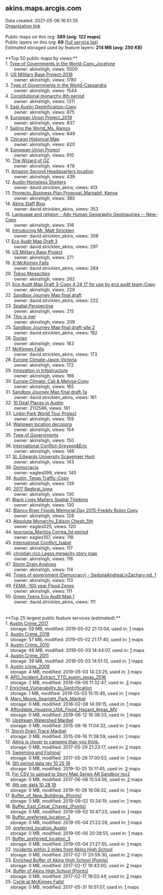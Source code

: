 <h2>akins.maps.arcgis.com</h2> Data created: 2021-05-06 16:51:35 <br /><a target='new' href='https://akins.maps.arcgis.com'>Organization link</a><br /><br />Public maps on this org: <b>389 (avg: 122 maps)</b><br />Public layers on this org: <b>69 </b>(<a target='new' href='https://services.arcgis.com/4vrrVe3VsLKd4VT2/ArcGIS/rest/services'>full service list</a>)<br />Estimated storaged used by feature layers: <b>214 MB (avg: 250 KB)</b><br /><br />**Top 50 public maps by views:**<br />  1. <a target='new' href='https://www.arcgis.com/home/item.html?id=4c415e784e1e40fcbea2d22de7bd5789'>Type of Governments in the World-Copy_Jocelyne</a> <br />  &nbsp;&nbsp;&nbsp;&nbsp; &nbsp;&nbsp;owner: akinshigh, views: 5000<br />  2. <a target='new' href='https://www.arcgis.com/home/item.html?id=526d526c3eb7462284fe4ca081f01795'>US Military Base Project-2018</a> <br />  &nbsp;&nbsp;&nbsp;&nbsp; &nbsp;&nbsp;owner: akinshigh, views: 1780<br />  3. <a target='new' href='https://www.arcgis.com/home/item.html?id=cb57e1414d164593958f6eb48f7549b5'>Type of Governments in the World-Cassandra</a> <br />  &nbsp;&nbsp;&nbsp;&nbsp; &nbsp;&nbsp;owner: akinshigh, views: 1544<br />  4. <a target='new' href='https://www.arcgis.com/home/item.html?id=65031c4b21d442da9a4a5bcf93c24ad2'>Constitutional monarchy 8th period</a> <br />  &nbsp;&nbsp;&nbsp;&nbsp; &nbsp;&nbsp;owner: akinshigh, views: 1311<br />  5. <a target='new' href='https://www.arcgis.com/home/item.html?id=4ad576d8650241c383a693e425a8fa79'>East Austin Gentrification-Copy</a> <br />  &nbsp;&nbsp;&nbsp;&nbsp; &nbsp;&nbsp;owner: akinshigh, views: 875<br />  6. <a target='new' href='https://www.arcgis.com/home/item.html?id=cdf63964149e4c07a58053c2fa5d2d2c'>European Union Project_2019</a> <br />  &nbsp;&nbsp;&nbsp;&nbsp; &nbsp;&nbsp;owner: akinshigh, views: 837<br />  7. <a target='new' href='https://www.arcgis.com/home/item.html?id=4ca39910f5b04d07a8522c30015159b4'>Sailing the World_Ms. Ramos</a> <br />  &nbsp;&nbsp;&nbsp;&nbsp; &nbsp;&nbsp;owner: akinshigh, views: 649<br />  8. <a target='new' href='https://www.arcgis.com/home/item.html?id=a3a9defc5449494e9435cf652671f187'>Chicago Historical Map</a> <br />  &nbsp;&nbsp;&nbsp;&nbsp; &nbsp;&nbsp;owner: akinshigh, views: 620<br />  9. <a target='new' href='https://www.arcgis.com/home/item.html?id=bba9b801802f416fa92fdff4e738a786'>European Union Project</a> <br />  &nbsp;&nbsp;&nbsp;&nbsp; &nbsp;&nbsp;owner: akinshigh, views: 610<br />  10. <a target='new' href='https://www.arcgis.com/home/item.html?id=a759daa1e3674a0da98b1705a88914d5'>The Wizard of OZ</a> <br />  &nbsp;&nbsp;&nbsp;&nbsp; &nbsp;&nbsp;owner: akinshigh, views: 478<br />  11. <a target='new' href='https://www.arcgis.com/home/item.html?id=5c5650bf201f40b598a7a5fd3a5a9e6f'>Amazon Second Headquarters location</a> <br />  &nbsp;&nbsp;&nbsp;&nbsp; &nbsp;&nbsp;owner: akinshigh, views: 439<br />  12. <a target='new' href='https://www.arcgis.com/home/item.html?id=6ff9434ab1c440218f37d8b16993c076'>Austin Homeless Shelters</a> <br />  &nbsp;&nbsp;&nbsp;&nbsp; &nbsp;&nbsp;owner: david.stricklen_akins, views: 413<br />  13. <a target='new' href='https://www.arcgis.com/home/item.html?id=94290d9814584abea974f792c1997c97'>Proyecto_Business Plan Proposal_Marsabit, Kenya</a> <br />  &nbsp;&nbsp;&nbsp;&nbsp; &nbsp;&nbsp;owner: akinshigh, views: 380<br />  14. <a target='new' href='https://www.arcgis.com/home/item.html?id=95ef3eece4c9406da1d3ac580d82430b'>Akins Staff Bios</a> <br />  &nbsp;&nbsp;&nbsp;&nbsp; &nbsp;&nbsp;owner: david.stricklen_akins, views: 353<br />  15. <a target='new' href='https://www.arcgis.com/home/item.html?id=2ea037f9f1da4bc4a1ab2996f5cca789'>Language and religion - Adv Human Geography GeoInquiries -- New-Copy</a> <br />  &nbsp;&nbsp;&nbsp;&nbsp; &nbsp;&nbsp;owner: akinshigh, views: 316<br />  16. <a target='new' href='https://www.arcgis.com/home/item.html?id=b8620ab8ea7645758b35896ed1238288'>Introducing Mr. Matt Stricklen</a> <br />  &nbsp;&nbsp;&nbsp;&nbsp; &nbsp;&nbsp;owner: david.stricklen_akins, views: 308<br />  17. <a target='new' href='https://www.arcgis.com/home/item.html?id=7543d17411554f9cb74c28a59d195d85'>Eco Audit Map Draft 3</a> <br />  &nbsp;&nbsp;&nbsp;&nbsp; &nbsp;&nbsp;owner: david.stricklen_akins, views: 297<br />  18. <a target='new' href='https://www.arcgis.com/home/item.html?id=81e436b14ef349e9b76db47d24bc4031'>US Military Base Project</a> <br />  &nbsp;&nbsp;&nbsp;&nbsp; &nbsp;&nbsp;owner: akinshigh, views: 271<br />  19. <a target='new' href='https://www.arcgis.com/home/item.html?id=156d391dda9f4d7c93d260448c3719ca'>X-McKinney Falls</a> <br />  &nbsp;&nbsp;&nbsp;&nbsp; &nbsp;&nbsp;owner: david.stricklen_akins, views: 264<br />  20. <a target='new' href='https://www.arcgis.com/home/item.html?id=fd4dd90d638e4711b01601ff935cce0e'>Tokyo Megacities</a> <br />  &nbsp;&nbsp;&nbsp;&nbsp; &nbsp;&nbsp;owner: akinshigh, views: 262<br />  21. <a target='new' href='https://www.arcgis.com/home/item.html?id=b79551221c8040369291201dd65e5fe5'>Eco Audit Map Draft 3-Copy 4 24 17 for use by eco audit team-Copy</a> <br />  &nbsp;&nbsp;&nbsp;&nbsp; &nbsp;&nbsp;owner: akinshigh, views: 229<br />  22. <a target='new' href='https://www.arcgis.com/home/item.html?id=8702a03237bd4407af98aa6ca05fd8cf'>Sandbox Journey Map final draft</a> <br />  &nbsp;&nbsp;&nbsp;&nbsp; &nbsp;&nbsp;owner: david.stricklen_akins, views: 222<br />  23. <a target='new' href='https://www.arcgis.com/home/item.html?id=3e3f959a979e4c519a50b93a1be7ec2f'>Spatial Perspective</a> <br />  &nbsp;&nbsp;&nbsp;&nbsp; &nbsp;&nbsp;owner: akinshigh, views: 215<br />  24. <a target='new' href='https://www.arcgis.com/home/item.html?id=282c26fb288f48c6923a7b7db92af546'>This is me!</a> <br />  &nbsp;&nbsp;&nbsp;&nbsp; &nbsp;&nbsp;owner: akinshigh, views: 209<br />  25. <a target='new' href='https://www.arcgis.com/home/item.html?id=029730fde06d420bab7f03d2fc1985c1'>Sandbox Journey Map final draft-site 2</a> <br />  &nbsp;&nbsp;&nbsp;&nbsp; &nbsp;&nbsp;owner: david.stricklen_akins, views: 192<br />  26. <a target='new' href='https://www.arcgis.com/home/item.html?id=e42a49d7eba546fd8185b6695900cf71'>Dorian</a> <br />  &nbsp;&nbsp;&nbsp;&nbsp; &nbsp;&nbsp;owner: akinshigh, views: 183<br />  27. <a target='new' href='https://www.arcgis.com/home/item.html?id=3313cc3885b84e1b9b0cd971392cf1b2'>McKinney Falls</a> <br />  &nbsp;&nbsp;&nbsp;&nbsp; &nbsp;&nbsp;owner: david.stricklen_akins, views: 173<br />  28. <a target='new' href='https://www.arcgis.com/home/item.html?id=ca82a985f947474d98060a48e1488209'>Europe Climate-Jason Victoria</a> <br />  &nbsp;&nbsp;&nbsp;&nbsp; &nbsp;&nbsp;owner: akinshigh, views: 172<br />  29. <a target='new' href='https://www.arcgis.com/home/item.html?id=47ab9a2e4635450999d9fe8ad446a3d5'>Innovation in Infastructure</a> <br />  &nbsp;&nbsp;&nbsp;&nbsp; &nbsp;&nbsp;owner: akinshigh, views: 166<br />  30. <a target='new' href='https://www.arcgis.com/home/item.html?id=f3af94f64ff248bcb51518a450c2dbfa'>Europe Climate: Cali & Melysa-Copy</a> <br />  &nbsp;&nbsp;&nbsp;&nbsp; &nbsp;&nbsp;owner: akinshigh, views: 165<br />  31. <a target='new' href='https://www.arcgis.com/home/item.html?id=8d310a95da404cd184c6013b444d9226'>Sandbox Journey Map final draft-1a</a> <br />  &nbsp;&nbsp;&nbsp;&nbsp; &nbsp;&nbsp;owner: david.stricklen_akins, views: 161<br />  32. <a target='new' href='https://www.arcgis.com/home/item.html?id=70bb7af8ca5a478f91aff83bf47f0e0c'>10 Deaf Places in Austin</a> <br />  &nbsp;&nbsp;&nbsp;&nbsp; &nbsp;&nbsp;owner: 2112586, views: 161<br />  33. <a target='new' href='https://www.arcgis.com/home/item.html?id=a0866fe3540b44f893d9416ebdee07b9'>Linkin Park World Tour Project</a> <br />  &nbsp;&nbsp;&nbsp;&nbsp; &nbsp;&nbsp;owner: akinshigh, views: 159<br />  34. <a target='new' href='https://www.arcgis.com/home/item.html?id=f5601a12c914422d924d069bc3e39e91'>Walgreen location decisions</a> <br />  &nbsp;&nbsp;&nbsp;&nbsp; &nbsp;&nbsp;owner: akinshigh, views: 154<br />  35. <a target='new' href='https://www.arcgis.com/home/item.html?id=0932bde34944410d9dce87e44d3f687a'>Type of Governments</a> <br />  &nbsp;&nbsp;&nbsp;&nbsp; &nbsp;&nbsp;owner: akinshigh, views: 150<br />  36. <a target='new' href='https://www.arcgis.com/home/item.html?id=ef925765b03a4cddae570fedd3b3e4b3'>International Conflict-Greyson&Eric</a> <br />  &nbsp;&nbsp;&nbsp;&nbsp; &nbsp;&nbsp;owner: akinshigh, views: 146<br />  37. <a target='new' href='https://www.arcgis.com/home/item.html?id=a0be001950504012a53a5bf2f6994d08'>St. Edwards University Scavenger Hunt</a> <br />  &nbsp;&nbsp;&nbsp;&nbsp; &nbsp;&nbsp;owner: akinshigh, views: 143<br />  38. <a target='new' href='https://www.arcgis.com/home/item.html?id=72b3e791856449f7a0a7fec2f2be4641'>Democracia</a> <br />  &nbsp;&nbsp;&nbsp;&nbsp; &nbsp;&nbsp;owner: eagles099, views: 140<br />  39. <a target='new' href='https://www.arcgis.com/home/item.html?id=04a6fa04b0da464e9c280f5e5779e5e9'>Austin, Texas Traffic-Copy</a> <br />  &nbsp;&nbsp;&nbsp;&nbsp; &nbsp;&nbsp;owner: akinshigh, views: 139<br />  40. <a target='new' href='https://www.arcgis.com/home/item.html?id=79dde2565e69444a80288971e77c5e72'>2017 Ragbrai_Iowa</a> <br />  &nbsp;&nbsp;&nbsp;&nbsp; &nbsp;&nbsp;owner: akinshigh, views: 130<br />  41. <a target='new' href='https://www.arcgis.com/home/item.html?id=ec27c945a57242ce9b7240fc7403d5b4'>Black Lives Matters Spatial Thinking</a> <br />  &nbsp;&nbsp;&nbsp;&nbsp; &nbsp;&nbsp;owner: akinshigh, views: 130<br />  42. <a target='new' href='https://www.arcgis.com/home/item.html?id=a6269b04289b4e5a8035e8f06c4b32ea'>Blanco River Floods Memorial Day 2015-Freddy Rolon Copy</a> <br />  &nbsp;&nbsp;&nbsp;&nbsp; &nbsp;&nbsp;owner: akinshigh, views: 128<br />  43. <a target='new' href='https://www.arcgis.com/home/item.html?id=7ff74b8362e14230924bc98038a2e1fb'>Absolute Monarchy_Edison Cheah_5th</a> <br />  &nbsp;&nbsp;&nbsp;&nbsp; &nbsp;&nbsp;owner: eagles025, views: 120<br />  44. <a target='new' href='https://www.arcgis.com/home/item.html?id=3c38c90fc796478292c3d744e5c626f7'>teocracia_Maritza Correa_1st period</a> <br />  &nbsp;&nbsp;&nbsp;&nbsp; &nbsp;&nbsp;owner: eagles107, views: 118<br />  45. <a target='new' href='https://www.arcgis.com/home/item.html?id=8dd3c91e5da54b269f1ebaf3e77ec342'>International Conflict_Isabel</a> <br />  &nbsp;&nbsp;&nbsp;&nbsp; &nbsp;&nbsp;owner: akinshigh, views: 117<br />  46. <a target='new' href='https://www.arcgis.com/home/item.html?id=d80b523818904371842dc3dfa2ae3588'>christian rico Lagos megacity story map</a> <br />  &nbsp;&nbsp;&nbsp;&nbsp; &nbsp;&nbsp;owner: akinshigh, views: 116<br />  47. <a target='new' href='https://www.arcgis.com/home/item.html?id=8fb1b50f69d942b0a70536dc5a32aa12'>Storm Drain Analysis</a> <br />  &nbsp;&nbsp;&nbsp;&nbsp; &nbsp;&nbsp;owner: akinshigh, views: 114<br />  48. <a target='new' href='https://www.arcgis.com/home/item.html?id=83d1ec4c2400421898d99633cbe2a717'>Types of government (Democracy) - SedonaAndreaLivZachary pd. 1</a> <br />  &nbsp;&nbsp;&nbsp;&nbsp; &nbsp;&nbsp;owner: akinshigh, views: 113<br />  49. <a target='new' href='https://www.arcgis.com/home/item.html?id=c1bca9b5a0aa46d8bd22c27083bb5b6f'>FEMA -100 year Flood Zones</a> <br />  &nbsp;&nbsp;&nbsp;&nbsp; &nbsp;&nbsp;owner: akinshigh, views: 111<br />  50. <a target='new' href='https://www.arcgis.com/home/item.html?id=0e8ca75e033f463da17a86d3418dc718'>Green Teens Eco Audit Map 1</a> <br />  &nbsp;&nbsp;&nbsp;&nbsp; &nbsp;&nbsp;owner: david.stricklen_akins, views: 111<br /><br /><br />**Top 25 largest public feature services (estimated):**<br /> 1. <a target='new' href='https://www.arcgis.com/home/item.html?id=39aae823f9b149cc96a22f474bbd7cc2'>Austin Crime_2017</a><br /> &nbsp;&nbsp;&nbsp;&nbsp;storage: 59 MB, modified: 2019-05-02 21:13:04,  used in: <a target='new' href='https://ed-ind-tb.s3-us-west-1.amazonaws.com/ADI/39aae823f9b149cc96a22f474bbd7cc2.html'> 1</a> maps<br /> 2. <a target='new' href='https://www.arcgis.com/home/item.html?id=16b11ca455d94792a6ee75d0d5d7b0f4'>Austin Crime_2018</a><br /> &nbsp;&nbsp;&nbsp;&nbsp;storage: 57 MB, modified: 2019-05-02 21:17:40,  used in: <a target='new' href='https://ed-ind-tb.s3-us-west-1.amazonaws.com/ADI/16b11ca455d94792a6ee75d0d5d7b0f4.html'> 1</a> maps<br /> 3. <a target='new' href='https://www.arcgis.com/home/item.html?id=1417d4fb29484d279eedb25308c3d69d'>Austin Crime_2010</a><br /> &nbsp;&nbsp;&nbsp;&nbsp;storage: 49 MB, modified: 2019-05-03 14:44:07,  used in: <a target='new' href='https://ed-ind-tb.s3-us-west-1.amazonaws.com/ADI/1417d4fb29484d279eedb25308c3d69d.html'> 1</a> maps<br /> 4. <a target='new' href='https://www.arcgis.com/home/item.html?id=2157b06ebc0c4df28c49c98a646ecd9f'>Austin Crime_2011</a><br /> &nbsp;&nbsp;&nbsp;&nbsp;storage: 39 MB, modified: 2019-05-03 14:51:12,  used in: <a target='new' href='https://ed-ind-tb.s3-us-west-1.amazonaws.com/ADI/2157b06ebc0c4df28c49c98a646ecd9f.html'> 1</a> maps<br /> 5. <a target='new' href='https://www.arcgis.com/home/item.html?id=17bd2f1686e44aaf8ffca5a9cebc2fbe'>Austin crime_2009</a><br /> &nbsp;&nbsp;&nbsp;&nbsp;storage: 4 MB, modified: 2019-05-03 14:23:25,  used in: <a target='new' href='https://ed-ind-tb.s3-us-west-1.amazonaws.com/ADI/17bd2f1686e44aaf8ffca5a9cebc2fbe.html'> 1</a> maps<br /> 6. <a target='new' href='https://www.arcgis.com/home/item.html?id=390ef343daeb47d9b4ea84698bec76de'>APD_Incident_Extract_YTD_austin_texas_2016</a><br /> &nbsp;&nbsp;&nbsp;&nbsp;storage: 2 MB, modified: 2018-09-06 11:32:47,  used in: <a target='new' href='https://ed-ind-tb.s3-us-west-1.amazonaws.com/ADI/390ef343daeb47d9b4ea84698bec76de.html'> 3</a> maps<br /> 7. <a target='new' href='https://www.arcgis.com/home/item.html?id=f464bc3a9aea4b3ca21295eb84ea9712'>Enriched_Vulnerability_to_Gentrification</a><br /> &nbsp;&nbsp;&nbsp;&nbsp;storage: 1 MB, modified: 2019-05-03 15:15:45,  used in: <a target='new' href='https://ed-ind-tb.s3-us-west-1.amazonaws.com/ADI/f464bc3a9aea4b3ca21295eb84ea9712.html'> 1</a> maps<br /> 8. <a target='new' href='https://www.arcgis.com/home/item.html?id=b89a9380c98348d0a6bd468f9f59828f'>Mary_Moore_Searight_Park_Maribel</a><br /> &nbsp;&nbsp;&nbsp;&nbsp;storage: 0 MB, modified: 2016-02-08 14:39:15,  used in: <a target='new' href='https://ed-ind-tb.s3-us-west-1.amazonaws.com/ADI/b89a9380c98348d0a6bd468f9f59828f.html'> 1</a> maps<br /> 9. <a target='new' href='https://www.arcgis.com/home/item.html?id=66e6064f6d364fbf906b85a09f1a5227'>Affordable_Housing_USA_Flood_Hazard_Areas_MV</a><br /> &nbsp;&nbsp;&nbsp;&nbsp;storage: 0 MB, modified: 2019-06-12 16:38:33,  used in: <a target='new' href='https://ed-ind-tb.s3-us-west-1.amazonaws.com/ADI/66e6064f6d364fbf906b85a09f1a5227.html'> 1</a> maps<br /> 10. <a target='new' href='https://www.arcgis.com/home/item.html?id=9474dba931c14b7ba43cd478da25ffaf'>Upstream Watershed Maribel</a><br /> &nbsp;&nbsp;&nbsp;&nbsp;storage: 0 MB, modified: 2015-06-16 11:04:32,  used in: <a target='new' href='https://ed-ind-tb.s3-us-west-1.amazonaws.com/ADI/9474dba931c14b7ba43cd478da25ffaf.html'> 1</a> maps<br /> 11. <a target='new' href='https://www.arcgis.com/home/item.html?id=033d1151b8a94aba83a83c33eba5e918'>Storm Drain Trace Maribel</a><br /> &nbsp;&nbsp;&nbsp;&nbsp;storage: 0 MB, modified: 2015-06-16 11:38:59,  used in: <a target='new' href='https://ed-ind-tb.s3-us-west-1.amazonaws.com/ADI/033d1151b8a94aba83a83c33eba5e918.html'> 1</a> maps<br /> 12. <a target='new' href='https://www.arcgis.com/home/item.html?id=147c4e9ffb164c79b0f39d9ef3c18fcc'>Akins is closer to camping than you think.</a><br /> &nbsp;&nbsp;&nbsp;&nbsp;storage: 0 MB, modified: 2017-05-29 21:23:17,  used in: <a target='new' href='https://ed-ind-tb.s3-us-west-1.amazonaws.com/ADI/147c4e9ffb164c79b0f39d9ef3c18fcc.html'> 2</a> maps<br /> 13. <a target='new' href='https://www.arcgis.com/home/item.html?id=d26e39f69cce462696c8e8c867ccc39f'>Swimming and Fishing!</a><br /> &nbsp;&nbsp;&nbsp;&nbsp;storage: 0 MB, modified: 2017-05-26 17:00:53,  used in: <a target='new' href='https://ed-ind-tb.s3-us-west-1.amazonaws.com/ADI/d26e39f69cce462696c8e8c867ccc39f.html'> 1</a> maps<br /> 14. <a target='new' href='https://www.arcgis.com/home/item.html?id=bf92c4557ad44f9ea913716fe32c0826'>5th period data rev 10 25 19</a><br /> &nbsp;&nbsp;&nbsp;&nbsp;storage: 0 MB, modified: 2019-10-25 15:17:45,  used in: <a target='new' href='https://ed-ind-tb.s3-us-west-1.amazonaws.com/ADI/bf92c4557ad44f9ea913716fe32c0826.html'> 3</a> maps<br /> 15. <a target='new' href='https://www.arcgis.com/home/item.html?id=8fe4e0a328e04e598f1898f2d07144b3'>For CSV to upload to Story Map Series AR Sandbox rev2</a><br /> &nbsp;&nbsp;&nbsp;&nbsp;storage: 0 MB, modified: 2017-06-08 15:54:56,  used in: <a target='new' href='https://ed-ind-tb.s3-us-west-1.amazonaws.com/ADI/8fe4e0a328e04e598f1898f2d07144b3.html'> 2</a> maps<br /> 16. <a target='new' href='https://www.arcgis.com/home/item.html?id=a6a3f96de55242188f6dd95e785302ef'>4th per data 10 28 19</a><br /> &nbsp;&nbsp;&nbsp;&nbsp;storage: 0 MB, modified: 2019-10-28 16:08:32,  used in: <a target='new' href='https://ed-ind-tb.s3-us-west-1.amazonaws.com/ADI/a6a3f96de55242188f6dd95e785302ef.html'> 1</a> maps<br /> 17. <a target='new' href='https://www.arcgis.com/home/item.html?id=0a74c0e685ee419e942d34bed3d66d77'>Buffer_of_New_Buildings_(Points)</a><br /> &nbsp;&nbsp;&nbsp;&nbsp;storage: 0 MB, modified: 2019-09-02 10:34:19,  used in: <a target='new' href='https://ed-ind-tb.s3-us-west-1.amazonaws.com/ADI/0a74c0e685ee419e942d34bed3d66d77.html'> 1</a> maps<br /> 18. <a target='new' href='https://www.arcgis.com/home/item.html?id=c1b60fe3b29440388e0174117016e590'>Buffer_East_Cesar_Chavez_(Points)</a><br /> &nbsp;&nbsp;&nbsp;&nbsp;storage: 0 MB, modified: 2019-09-02 10:47:23,  used in: <a target='new' href='https://ed-ind-tb.s3-us-west-1.amazonaws.com/ADI/c1b60fe3b29440388e0174117016e590.html'> 1</a> maps<br /> 19. <a target='new' href='https://www.arcgis.com/home/item.html?id=69762cf6732445f6bbbc50f4b5a9832b'>Buffer_preferred_location_2</a><br /> &nbsp;&nbsp;&nbsp;&nbsp;storage: 0 MB, modified: 2019-05-04 21:22:28,  used in: <a target='new' href='https://ed-ind-tb.s3-us-west-1.amazonaws.com/ADI/69762cf6732445f6bbbc50f4b5a9832b.html'> 1</a> maps<br /> 20. <a target='new' href='https://www.arcgis.com/home/item.html?id=917e254777624b4ea78e9e00e83f3a09'>preferred_location_Austin</a><br /> &nbsp;&nbsp;&nbsp;&nbsp;storage: 0 MB, modified: 2019-05-06 20:28:55,  used in: <a target='new' href='https://ed-ind-tb.s3-us-west-1.amazonaws.com/ADI/917e254777624b4ea78e9e00e83f3a09.html'> 1</a> maps<br /> 21. <a target='new' href='https://www.arcgis.com/home/item.html?id=3bc80506fd574c5088808ae52953b718'>Buffer_preferred_location_3</a><br /> &nbsp;&nbsp;&nbsp;&nbsp;storage: 0 MB, modified: 2019-05-04 21:27:55,  used in: <a target='new' href='https://ed-ind-tb.s3-us-west-1.amazonaws.com/ADI/3bc80506fd574c5088808ae52953b718.html'> 1</a> maps<br /> 22. <a target='new' href='https://www.arcgis.com/home/item.html?id=d85a7788bd414cc286ae0d72cd82ee74'>Incidents within 2 miles from Akins High School</a><br /> &nbsp;&nbsp;&nbsp;&nbsp;storage: 0 MB, modified: 2017-02-17 20:59:30,  used in: <a target='new' href='https://ed-ind-tb.s3-us-west-1.amazonaws.com/ADI/d85a7788bd414cc286ae0d72cd82ee74.html'> 2</a> maps<br /> 23. <a target='new' href='https://www.arcgis.com/home/item.html?id=4b3af5f413584add89d2060d352f776d'>Enriched Buffer of Akins High School (Points)</a><br /> &nbsp;&nbsp;&nbsp;&nbsp;storage: 0 MB, modified: 2017-02-17 19:43:00,  used in: <a target='new' href='https://ed-ind-tb.s3-us-west-1.amazonaws.com/ADI/4b3af5f413584add89d2060d352f776d.html'> 2</a> maps<br /> 24. <a target='new' href='https://www.arcgis.com/home/item.html?id=826843b212c24efcac2d5bb078af4d5e'>Buffer of Akins High School (Points)</a><br /> &nbsp;&nbsp;&nbsp;&nbsp;storage: 0 MB, modified: 2017-02-17 19:02:44,  used in: <a target='new' href='https://ed-ind-tb.s3-us-west-1.amazonaws.com/ADI/826843b212c24efcac2d5bb078af4d5e.html'> 2</a> maps<br /> 25. <a target='new' href='https://www.arcgis.com/home/item.html?id=4358c3b3319448cf971035f910d243ae'>Cycle at McKinney Falls!</a><br /> &nbsp;&nbsp;&nbsp;&nbsp;storage: 0 MB, modified: 2017-05-31 10:51:57,  used in: <a target='new' href='https://ed-ind-tb.s3-us-west-1.amazonaws.com/ADI/4358c3b3319448cf971035f910d243ae.html'> 1</a> maps<br />